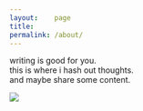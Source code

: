 ```yaml
---
layout:    page
title:     
permalink: /about/
---
```


writing is good for you. <br/>
this is where i hash out thoughts. <br/>
and maybe share some content. <br/>

![](http://i.imgur.com/zRQne8P.jpg)
